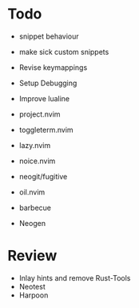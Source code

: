 # Todo
- snippet behaviour
- make sick custom snippets

- Revise keymappings

- Setup Debugging

- Improve lualine
- project.nvim
- toggleterm.nvim

- lazy.nvim
- noice.nvim
- neogit/fugitive
- oil.nvim
- barbecue
- Neogen

# Review
- Inlay hints and remove Rust-Tools
- Neotest
- Harpoon

